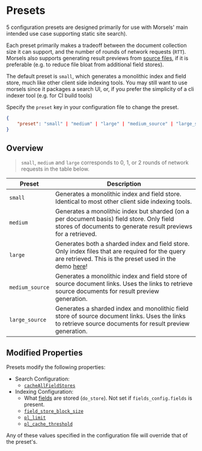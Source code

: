 # Presets

5 configuration presets are designed primarily for use with Morsels' main intended use case supporting static site search).

Each preset primarily makes a tradeoff between the document collection size it can support, and the number of rounds of network requests (`RTT`). Morsels also supports generating result previews from [source files](../search_configuration.md#1-from-source-documents), if it is preferable (e.g. to reduce file bloat from additional field stores).

The default preset is `small`, which generates a monolithic index and field store, much like other client side indexing tools. You may still want to use morsels since it packages a search UI, or, if you prefer the simplicity of a cli indexer tool (e.g. for CI build tools)

Specify the `preset` key in your configuration file to change the preset.

```json
{
    "preset": "small" | "medium" | "large" | "medium_source" | "large_source"
}
```

## Overview

> `small`, `medium` and `large` corresponds to 0, 1, or 2 rounds of network requests in the table below.


| Preset              | Description |
| -----------         | ----------- |
| `small`             | Generates a monolithic index and field store. Identical to most other client side indexing tools.
| `medium`            | Generates a monolithic index but sharded (on a per document basis) field store. Only field stores of documents to generate result previews for a retrieved.
| `large`             | Generates both a sharded index and field store. Only index files that are required for the query are retrieved. This is the preset used in the demo [here](https://ang-zeyu.github.io/morsels-demo-1/)!
| `medium_source`     | Generates a monolithic index and field store of source document links. Uses the links to retrieve source documents for result preview generation.
| `large_source`      | Generates a sharded index and monolithic field store of source document links. Uses the links to retrieve source documents for result preview generation.

## Modified Properties

Presets modify the following properties:

- Search Configuration: 
  - [`cacheAllFieldStores`](search_configuration.md#search-library-options)
- Indexing Configuration:
  - What [fields](./indexer/fields.md) are stored (`do_store`). Not set if `fields_config.fields` is present.
  - [`field_store_block_size`](./indexer/fields.md)
  - [`pl_limit`](./indexer/indexing.md#search-performance)
  - [`pl_cache_threshold`](./indexer/indexing.md#search-performance)

Any of these values specified in the configuration file will override that of the preset's.
